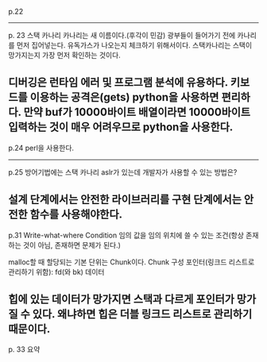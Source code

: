 p.22
  
---
p. 23
스택 카나리
카나리는 새 이름이다.(후각이 민감)
광부들이 들어가기 전에 카나리를 먼저 집어넣는다.
유독가스가 나오는지 체크하기 위해서이다.
스택카나리는 스택이 망가지는지 가장 먼저 확인하는 것이다.
  
디버깅은 런타임 에러 및 프로그램 분석에 유용하다.
키보드를 이용하는 공격은(gets) python을 사용하면 편리하다.
만약 buf가 10000바이트 배열이라면 10000바이트 입력하는 것이 매우 어려우므로 python을 사용한다.
---
p.24
perl을 사용한다.
  
---
p.25
방어기법에는 스택 카나리 aslr가 있는데 개발자가 사용할 수 있는 방법은?
  
설계 단계에서는 안전한 라이브러리를
구현 단계에서는 안전한 함수를 사용해야한다.
---
p.31
Write-what-where Condition
임의 값을 임의 위치에 쓸 수 있는 조건(항상 존재하는 것이 아님, 존재하면 문제가 된다.)
  
malloc할 때 할당되는 기본 단위는 Chunk이다.
Chunk 구성
포인터(링크드 리스트로 관리하기 위함): fd(와 bk)
데이터
  
힙에 있는 데이터가 망가지면 스택과 다르게 포인터가 망가질 수 있다.
왜냐하면 힙은 더블 링크드 리스트로 관리하기 때문이다.
---
p. 33
요약